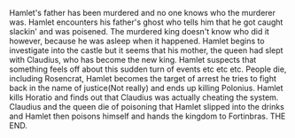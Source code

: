  Hamlet's father has been murdered and no one knows who the murderer was. Hamlet encounters his father's ghost who tells him that he got caught slackin' and was poisened. The murdered king doesn't know who did it however, because he was asleep when it happened. Hamlet begins to investigate into the castle but it seems that his mother, the queen had slept with Claudius, who has become the new king. Hamlet suspects that something feels off about this sudden turn of events etc etc etc. People die, including Rosencrat, Hamlet becomes the target of arrest he tries to fight back in the name of justice(Not really) and ends up killing Polonius. Hamlet kills Horatio and finds out that Claudius was actually cheating the system. Claudius and the queen die of poisoning that Hamlet slipped into the drinks and Hamlet then poisons himself and hands the kingdom to Fortinbras. THE END. 
